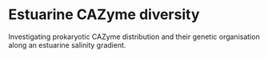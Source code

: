 # Estuarine CAZyme diversity
Investigating prokaryotic CAZyme distribution and their genetic organisation along an estuarine salinity gradient.
